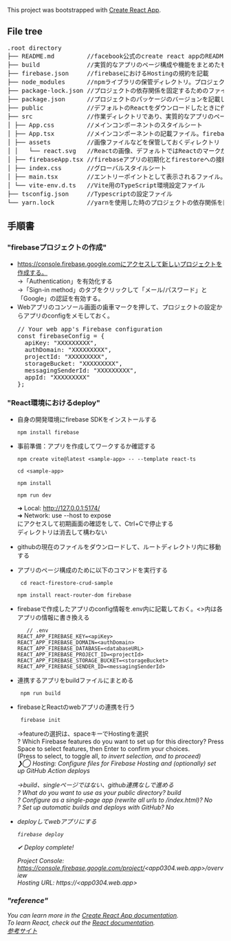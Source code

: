 This project was bootstrapped with [Create React App](https://github.com/facebook/create-react-app).

## File tree

<pre>
.root directory
├── README.md         //facebook公式のcreate react appのREADMEを含む
├── build             //実質的なアプリのページ構成や機能をまとめたもの、本アプリではfirebaseのコンパイル先として使用。reate React Appを使用した場合はBuildが作られる
├── firebase.json     //firebaseにおけるHostingの規約を記載
├── node_modules      //npmライブラリの保管ディレクトリ。プロジェクトが依存する npmパッケージが格納される
├── package-lock.json //プロジェクトの依存関係を固定するためのファイルでパッケージのバージョンに制限をかける
├── package.json      //プロジェクトのパッケージのバージョンを記載したjsonファイル
├── public            //デフォルトのReactをダウンロードしたときに作られるファイル。一般的にはこのディレクトリをコンパイルする
├── src               //作業ディレクトリであり、実質的なアプリのページ構成や機能をまとめたもの
│ ├── App.css         //メインコンポーネントのスタイルシート
│ ├── App.tsx         //メインコンポーネントの記載ファイル。firebaseとの連携やページ機能について記載されている
│ ├── assets          //画像ファイルなどを保管しておくディレクトリ
│ │   └── react.svg   //Reactの画像、デフォルトではReactのマークが入っている
│ ├── firebaseApp.tsx //firebaseアプリの初期化とfirestoreへの接続を設定。.envからAPI接続の設定ファイルを呼び出す
│ ├── index.css       //グローバルスタイルシート
│ ├── main.tsx        //エントリーポイントとして表示されるファイル。複数ページの場合はrootと表示され、Appの機能などを呼び出す
│ └── vite-env.d.ts   //Vite用のTypeScript環境設定ファイル
├── tsconfig.json     //Typescriptの設定ファイル
└── yarn.lock         //yarnを使用した時のプロジェクトの依存関係を固定するためのファイル。npmを使用している場合は必須ではない
</pre>


## 手順書

### "firebaseプロジェクトの作成"
- https://console.firebase.google.comにアクセスして新しいプロジェクトを作成する。  
  →「Authentication」を有効化する<br />
  →「Sign-in method」のタブをクリックして「メール/パスワード」と「Google」の認証を有効する。  
- Webアプリのコンソール画面の歯車マークを押して、プロジェクトの設定からアプリのconfigをメモしておく。
  <pre>
  // Your web app's Firebase configuration  
  const firebaseConfig = {  
    apiKey: "XXXXXXXXX",  
    authDomain: "XXXXXXXXX",  
    projectId: "XXXXXXXXX",  
    storageBucket: "XXXXXXXXX",  
    messagingSenderId: "XXXXXXXXX",  
    appId: "XXXXXXXXX"  
  };
  </pre>
  
### "React環境におけるdeploy"
- 自身の開発環境にfirebase SDKをインストールする

      npm install firebase
- 事前準備：アプリを作成してワークするか確認する
      
      npm create vite@latest <sample-app> -- --template react-ts
  
      cd <sample-app>
  
      npm install
  
      npm run dev  
  ➜  Local:   http://127.0.0.1:5174/  
  ➜  Network: use --host to expose  
  にアクセスして初期画面の確認をして、Ctrl+Cで停止する  
  ディレクトリは消去して構わない  
- githubの現在のファイルをダウンロードして、ルートディレクトリ内に移動する  
- アプリのページ構成のために以下のコマンドを実行する
  
       cd react-firestore-crud-sample
  
      npm install react-router-dom firebase   
- firebaseで作成したアプリのconfig情報を.env内に記載しておく。<>内は各アプリの情報に書き換える

         // .env  
      REACT_APP_FIREBASE_KEY=<apiKey>  
      REACT_APP_FIREBASE_DOMAIN=<authDomain>  
      REACT_APP_FIREBASE_DATABASE=<databaseURL>  
      REACT_APP_FIREBASE_PROJECT_ID=<projectId>  
      REACT_APP_FIREBASE_STORAGE_BUCKET=<storageBucket>  
      REACT_APP_FIREBASE_SENDER_ID=<messagingSenderId>  
-  連携するアプリをbuildファイルにまとめる

        npm run build  
-  firebaseとReactのwebアプリの連携を行う
    
        firebase init  
   →featureの選択は、spaceキーでHostingを選択  
    ? Which Firebase features do you want to set up for this directory? Press Space to select features, then Enter to confirm your choices.  
     (Press <space> to select, <a> to toggle all, <i> to invert selection, and <enter> to proceed)  
    ❯◯ Hosting: Configure files for Firebase Hosting and (optionally) set up GitHub Action deploys
  
   →build、singleページではない、github連携なしで進める  
    ? What do you want to use as your public directory? build  
    ? Configure as a single-page app (rewrite all urls to /index.html)? No  
    ? Set up automatic builds and deploys with GitHub? No  
- deployしてwebアプリにする  
  
      firebase deploy  
  
  ✔  Deploy complete!  

    Project Console: https://console.firebase.google.com/project/<app0304.web.app>/overview  
    Hosting URL: https://<app0304.web.app>  

### "reference"
You can learn more in the [Create React App documentation](https://facebook.github.io/create-react-app/docs/getting-started).<br>
To learn React, check out the [React documentation](https://reactjs.org/).<br>
[参考サイト](https://zenn.dev/takanari_dev/articles/2024-01-29-firebase-web-app)

